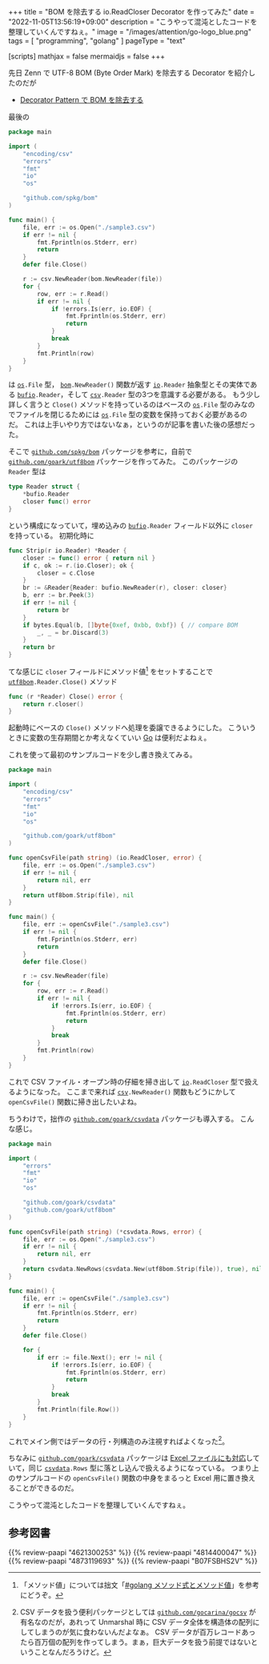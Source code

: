 +++
title = "BOM を除去する io.ReadCloser Decorator を作ってみた"
date =  "2022-11-05T13:56:19+09:00"
description = "こうやって混沌としたコードを整理していくんですねぇ。"
image = "/images/attention/go-logo_blue.png"
tags = [ "programming", "golang" ]
pageType = "text"

[scripts]
  mathjax = false
  mermaidjs = false
+++

先日 Zenn で UTF-8 BOM (Byte Order Mark) を除去する Decorator を紹介したのだが

- [Decorator Pattern で BOM を除去する](https://zenn.dev/spiegel/articles/20221029-remove-bom)

最後の

```go
package main

import (
    "encoding/csv"
    "errors"
    "fmt"
    "io"
    "os"

    "github.com/spkg/bom"
)

func main() {
    file, err := os.Open("./sample3.csv")
    if err != nil {
        fmt.Fprintln(os.Stderr, err)
        return
    }
    defer file.Close()

    r := csv.NewReader(bom.NewReader(file))
    for {
        row, err := r.Read()
        if err != nil {
            if !errors.Is(err, io.EOF) {
                fmt.Fprintln(os.Stderr, err)
                return
            }
            break
        }
        fmt.Println(row)
    }
}
```

は [`os`]`.File` 型， [`bom`]`.NewReader()` 関数が返す [`io`]`.Reader` 抽象型とその実体である [`bufio`]`.Reader`，そして [`csv`]`.Reader` 型の3つを意識する必要がある。
もう少し詳しく言うと `Close()` メソッドを持っているのはベースの [`os`]`.File` 型のみなのでファイルを閉じるためには [`os`]`.File` 型の変数を保持っておく必要があるのだ。
これは上手いやり方ではないなぁ，というのが記事を書いた後の感想だった。

そこで [`github.com/spkg/bom`][`bom`] パッケージを参考に，自前で [`github.com/goark/utf8bom`][`utf8bom`] パッケージを作ってみた。
このパッケージの `Reader` 型は

```go
type Reader struct {
    *bufio.Reader
    closer func() error
}
```

という構成になっていて，埋め込みの [`bufio`]`.Reader` フィールド以外に `closer` を持っている。
初期化時に

```go { hl_lines=["3-6"]}
func Strip(r io.Reader) *Reader {
    closer := func() error { return nil }
    if c, ok := r.(io.Closer); ok {
        closer = c.Close
    }
    br := &Reader{Reader: bufio.NewReader(r), closer: closer}
    b, err := br.Peek(3)
    if err != nil {
        return br
    }
    if bytes.Equal(b, []byte{0xef, 0xbb, 0xbf}) { // compare BOM
        _, _ = br.Discard(3)
    }
    return br
}
```

てな感じに `closer` フィールドにメソッド値[^mv1] をセットすることで [`utf8bom`]`.Reader.Close()` メソッド

[^mv1]: 「メソッド値」については拙文「[#golang メソッド式とメソッド値](https://zenn.dev/spiegel/articles/20201212-method-value-and-expression)」を参考にどうぞ。

```go
func (r *Reader) Close() error {
    return r.closer()
}
```

起動時にベースの `Close()` メソッドへ処理を委譲できるようにした。
こういうときに変数の生存期間とか考えなくていい [Go] は便利だよねぇ。

これを使って最初のサンプルコードを少し書き換えてみる。

```go { hl_lines=[10,"13-19",22]}
package main

import (
    "encoding/csv"
    "errors"
    "fmt"
    "io"
    "os"

    "github.com/goark/utf8bom"
)

func openCsvFile(path string) (io.ReadCloser, error) {
    file, err := os.Open("./sample3.csv")
    if err != nil {
        return nil, err
    }
    return utf8bom.Strip(file), nil
}

func main() {
    file, err := openCsvFile("./sample3.csv")
    if err != nil {
        fmt.Fprintln(os.Stderr, err)
        return
    }
    defer file.Close()

    r := csv.NewReader(file)
    for {
        row, err := r.Read()
        if err != nil {
            if !errors.Is(err, io.EOF) {
                fmt.Fprintln(os.Stderr, err)
                return
            }
            break
        }
        fmt.Println(row)
    }
}
```

これで CSV ファイル・オープン時の仔細を掃き出して [`io`]`.ReadCloser` 型で扱えるようになった。
ここまで来れば [`csv`]`.NewReader()` 関数もどうにかして `openCsvFile()` 関数に掃き出したいよね。

ちうわけで，拙作の [`github.com/goark/csvdata`][`csvdata`] パッケージも導入する。
こんな感じ。

```go { hl_lines=[9,13,18,30,37]}
package main

import (
    "errors"
    "fmt"
    "io"
    "os"

    "github.com/goark/csvdata"
    "github.com/goark/utf8bom"
)

func openCsvFile(path string) (*csvdata.Rows, error) {
    file, err := os.Open("./sample3.csv")
    if err != nil {
        return nil, err
    }
    return csvdata.NewRows(csvdata.New(utf8bom.Strip(file)), true), nil
}

func main() {
    file, err := openCsvFile("./sample3.csv")
    if err != nil {
        fmt.Fprintln(os.Stderr, err)
        return
    }
    defer file.Close()

    for {
        if err := file.Next(); err != nil {
            if !errors.Is(err, io.EOF) {
                fmt.Fprintln(os.Stderr, err)
                return
            }
            break
        }
        fmt.Println(file.Row())
    }
}
```

これでメイン側ではデータの行・列構造のみ注視すればよくなった[^gocsv]。

[^gocsv]: CSV データを扱う便利パッケージとしては [`github.com/gocarina/gocsv`](https://github.com/gocarina/gocsv "gocarina/gocsv: The GoCSV package aims to provide easy CSV serialization and deserialization to the golang programming language") が有名なのだが，あれって Unmarshal 時に CSV データ全体を構造体の配列にしてしまうのが気に食わないんだよなぁ。 CSV データが百万レコードあったら百万個の配列を作ってしまう。まぁ，巨大データを扱う前提ではないということなんだろうけど。

ちなみに [`github.com/goark/csvdata`][`csvdata`] パッケージは [Excel ファイルにも対応](https://zenn.dev/spiegel/articles/20211003-excel-as-a-csv "Excel も CSV みたいに扱いたい")していて，同じ [`csvdata`]`.Rows` 型に落とし込んで扱えるようになっている。
つまり上のサンプルコードの `openCsvFile()` 関数の中身をまるっと Excel 用に置き換えることができるのだ。

こうやって混沌としたコードを整理していくんですねぇ。

[Go]: https://go.dev/
[`bufio`]: https://pkg.go.dev/bufio "bufio package - bufio - Go Packages"
[`io`]: https://pkg.go.dev/io "io package - io - Go Packages"
[`os`]: https://pkg.go.dev/os "os package - os - Go Packages"
[`csv`]: https://pkg.go.dev/encoding/csv "csv package - encoding/csv - Go Packages"
[`bom`]: https://github.com/spkg/bom "spkg/bom: Strip UTF-8 byte order marks"
[`utf8bom`]: https://github.com/goark/utf8bom "goark/utf8bom: Strip leading UTF-8 BOM"
[`csvdata`]: https://github.com/goark/csvdata "goark/csvdata: Reading CSV Data"

## 参考図書

{{% review-paapi "4621300253" %}} <!-- プログラミング言語Go -->
{{% review-paapi "4814400047" %}} <!-- 初めてのGo言語 -->
{{% review-paapi "4873119693" %}} <!-- 実用 Go 言語 -->
{{% review-paapi "B07FSBHS2V" %}} <!-- Clean Architecture -->
